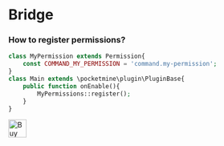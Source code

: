 # Bridge

### How to register permissions?
```php
class MyPermission extends Permission{
	const COMMAND_MY_PERMISSION = 'command.my-permission';
}
class Main extends \pocketmine\plugin\PluginBase{
	public function onEnable(){
		MyPermissions::register();
	}
}
```

<a href='https://ko-fi.com/xx_arox' target='_blank'><img height='36' style='border:0px;height:36px;' src='https://cdn.ko-fi.com/cdn/kofi3.png?v=3' border='0' alt='Buy Me a Coffee' /></a>
